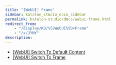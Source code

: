 ```yaml
---
title: "[WebUI] Frame" 
sidebar: katalon_studio_docs_sidebar
permalink: katalon-studio/docs/webui-frame.html 
redirect_from:
    - "/display/KD/%5BWebUI%5D+Frame"
    - "/x/JYMY"
description: 
---
```

*   [\[WebUI\] Switch To Default Content](/display/KD/%5BWebUI%5D+Switch+To+Default+Content)
*   [\[WebUI\] Switch To Frame](/display/KD/%5BWebUI%5D+Switch+To+Frame)